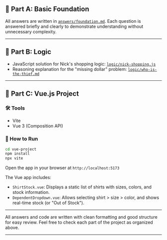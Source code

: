 ## 📄 Part A: Basic Foundation
All answers are written in [`answers/foundation.md`](answers/foundation.md). Each question is answered briefly and clearly to demonstrate understanding without unnecessary complexity.

---

## 🧠 Part B: Logic
- JavaScript solution for Nick's shopping logic: [`logic/nick-shopping.js`](logic/nick-shopping.js)
- Reasoning explanation for the "missing dollar" problem: [`logic/who-is-the-thief.md`](logic/who-is-the-thief.md)

---

## 👕 Part C: Vue.js Project
### 🛠 Tools
- Vite
- Vue 3 (Composition API)

### 🚀 How to Run
```bash
cd vue-project
npm install
npx vite
```
Open the app in your browser at `http://localhost:5173`

The Vue app includes:
- `ShirtStock.vue`: Displays a static list of shirts with sizes, colors, and stock information.
- `DependentDropdown.vue`: Allows selecting shirt > size > color, and shows real-time stock (or "Out of Stock").

---

All answers and code are written with clean formatting and good structure for easy review. Feel free to check each part of the project as organized above.

---